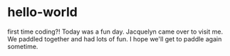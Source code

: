 # hello-world
first time coding?!
Today was a fun day. Jacquelyn came over to visit me. We paddled together and had lots of fun.
I hope we'll get to paddle again sometime.
